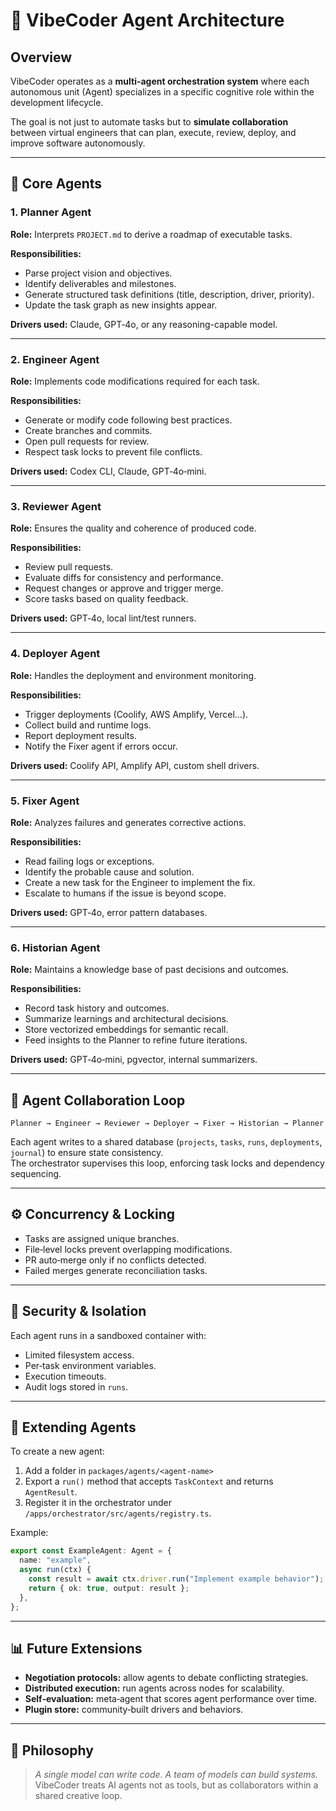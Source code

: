 # 🤖 VibeCoder Agent Architecture

## Overview

VibeCoder operates as a **multi-agent orchestration system** where each autonomous unit (Agent) specializes in a specific cognitive role within the development lifecycle.

The goal is not just to automate tasks but to **simulate collaboration** between virtual engineers that can plan, execute, review, deploy, and improve software autonomously.

---

## 🧠 Core Agents

### 1. Planner Agent
**Role:** Interprets `PROJECT.md` to derive a roadmap of executable tasks.

**Responsibilities:**
- Parse project vision and objectives.
- Identify deliverables and milestones.
- Generate structured task definitions (title, description, driver, priority).
- Update the task graph as new insights appear.

**Drivers used:** Claude, GPT‑4o, or any reasoning-capable model.

---

### 2. Engineer Agent
**Role:** Implements code modifications required for each task.

**Responsibilities:**
- Generate or modify code following best practices.
- Create branches and commits.
- Open pull requests for review.
- Respect task locks to prevent file conflicts.

**Drivers used:** Codex CLI, Claude, GPT‑4o‑mini.

---

### 3. Reviewer Agent
**Role:** Ensures the quality and coherence of produced code.

**Responsibilities:**
- Review pull requests.
- Evaluate diffs for consistency and performance.
- Request changes or approve and trigger merge.
- Score tasks based on quality feedback.

**Drivers used:** GPT‑4o, local lint/test runners.

---

### 4. Deployer Agent
**Role:** Handles the deployment and environment monitoring.

**Responsibilities:**
- Trigger deployments (Coolify, AWS Amplify, Vercel…).
- Collect build and runtime logs.
- Report deployment results.
- Notify the Fixer agent if errors occur.

**Drivers used:** Coolify API, Amplify API, custom shell drivers.

---

### 5. Fixer Agent
**Role:** Analyzes failures and generates corrective actions.

**Responsibilities:**
- Read failing logs or exceptions.
- Identify the probable cause and solution.
- Create a new task for the Engineer to implement the fix.
- Escalate to humans if the issue is beyond scope.

**Drivers used:** GPT‑4o, error pattern databases.

---

### 6. Historian Agent
**Role:** Maintains a knowledge base of past decisions and outcomes.

**Responsibilities:**
- Record task history and outcomes.
- Summarize learnings and architectural decisions.
- Store vectorized embeddings for semantic recall.
- Feed insights to the Planner to refine future iterations.

**Drivers used:** GPT‑4o‑mini, pgvector, internal summarizers.

---

## 🔁 Agent Collaboration Loop

```
Planner → Engineer → Reviewer → Deployer → Fixer → Historian → Planner
```

Each agent writes to a shared database (`projects`, `tasks`, `runs`, `deployments`, `journal`) to ensure state consistency.  
The orchestrator supervises this loop, enforcing task locks and dependency sequencing.

---

## ⚙️ Concurrency & Locking

- Tasks are assigned unique branches.
- File‑level locks prevent overlapping modifications.
- PR auto‑merge only if no conflicts detected.
- Failed merges generate reconciliation tasks.

---

## 🔐 Security & Isolation

Each agent runs in a sandboxed container with:
- Limited filesystem access.
- Per‑task environment variables.
- Execution timeouts.
- Audit logs stored in `runs`.

---

## 🧩 Extending Agents

To create a new agent:

1. Add a folder in `packages/agents/<agent-name>`  
2. Export a `run()` method that accepts `TaskContext` and returns `AgentResult`.  
3. Register it in the orchestrator under `/apps/orchestrator/src/agents/registry.ts`.

Example:

```ts
export const ExampleAgent: Agent = {
  name: "example",
  async run(ctx) {
    const result = await ctx.driver.run("Implement example behavior");
    return { ok: true, output: result };
  },
};
```

---

## 📊 Future Extensions

- **Negotiation protocols:** allow agents to debate conflicting strategies.  
- **Distributed execution:** run agents across nodes for scalability.  
- **Self‑evaluation:** meta‑agent that scores agent performance over time.  
- **Plugin store:** community‑built drivers and behaviors.

---

## 🧭 Philosophy

> *A single model can write code. A team of models can build systems.*  
> VibeCoder treats AI agents not as tools, but as collaborators within a shared creative loop.